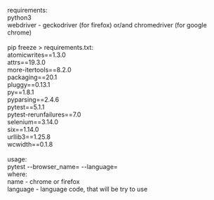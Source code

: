requirements:<br />
python3<br />
webdriver - geckodriver (for firefox) or/and chromedriver (for google chrome)<br />
<br />
pip freeze > requirements.txt:<br />
atomicwrites==1.3.0<br />
attrs==19.3.0<br />
more-itertools==8.2.0<br />
packaging==20.1<br />
pluggy==0.13.1<br />
py==1.8.1<br />
pyparsing==2.4.6<br />
pytest==5.1.1<br />
pytest-rerunfailures==7.0<br />
selenium==3.14.0<br />
six==1.14.0<br />
urllib3==1.25.8<br />
wcwidth==0.1.8<br />
<br />
usage:<br />
pytest --browser_name=<name> --language=<lang><br />
where:<br />
name - chrome or firefox<br />
language - language code, that will be try to use
